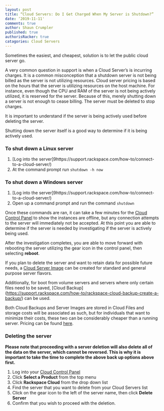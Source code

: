```yaml
---
layout: post
title: “Cloud Servers: Do I Get Charged When My Server is Shutdown?”
date: ‘2019-11-11'
comments: true
author: Shaun Crumpler
published: true
authorisRacker: true
catagories: Cloud Servers
---
```


Sometimes the easiest, and cheapest, solution is to let the public cloud server go.

A very common question in support is when a Cloud Server’s is incurring charges.  It is a common misconception that a shutdown server is not being billed as the server is not utilizing resources.  Cloud server pricing is based on the hours that the server is utilizing resources on the host machine.  For instance, even though the CPU and RAM of the server is not being actively utilized, it is reserved for the server.  Because of this, merely shutting down a server is not enough to cease billing.  The server must be deleted to stop charges.  

It is important to understand if the server is being actively used before deleting the server.

Shutting down the server itself is a good way to determine if it is being actively used.

### To shut down a Linux server
1. [Log into the server]9https://support.rackspace.com/how-to/connect-to-a-cloud-server/)
2. At the command prompt run `shutdown -h now`

### To shut down a Windows server
1. [Log into the server]9https://support.rackspace.com/how-to/connect-to-a-cloud-server/)
2. Open up a command prompt and run the command `shutdown`

Once these commands are ran, it can take a few minutes for the [Cloud Control Panel](https://mycloud.rackspace.com) to show the instances are offline, but any connection attempts to the server will immediately not be accepted.  At this point you are able to determine if the server is needed by investigating if the server is actively being used.

After the investigation completes, you are able to move forward with rebooting the server utilizing the gear icon in the control panel, then selecting **reboot**.

If you plan to delete the server and want to retain data for possible future needs, a [Cloud Server Image](https://support.rackspace.com/how-to/creating-an-image-backup-cloning/) can be created for standard and general purpose server flavors.

Additionally, for boot from volume servers and servers where only certain files need to be saved, [Cloud Backup] (https://support.rackspace.com/how-to/rackspace-cloud-backup-create-a-backup/) can be used.

Both Cloud Backups and Server Images are stored in Cloud Files and storage costs will be associated as such, but for individuals that want to minimize their costs, these two can be considerably cheaper than a running server.  Pricing can be found [here](https://www.rackspace.com/en-us/cloud/files).

### Deleting the server
**Please note that proceeding with a server deletion will also delete all of the data on the server, which cannot be reversed.  This is why it is important to take the time to complete the above back up options above first.**

1. Log into your [Cloud Control Panel](https://mycloud.rackspace.com)
2. Click **Select a Product** from the top menu
3. Click **Rackspace Cloud** from the drop down list
4. Find the server that you want to delete from your Cloud Servers list
5. Click on the gear icon to the left of the server name, then click **Delete Server**
6. Confirm that you wish to proceed with the deletion.
